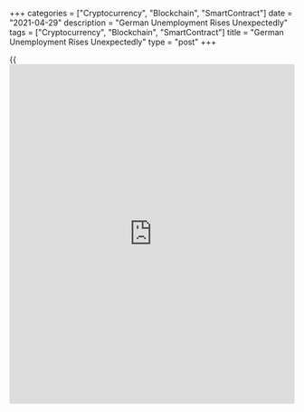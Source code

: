 +++
categories = ["Cryptocurrency", "Blockchain", "SmartContract"]
date = "2021-04-29"
description = "German Unemployment Rises Unexpectedly"
tags = ["Cryptocurrency", "Blockchain", "SmartContract"]
title = "German Unemployment Rises Unexpectedly"
type = "post"
+++

{{<iframe id="large-banner" src="https://www.bounty.group/#slide=8.0" width="100%" height="600" scrolling="no" style="border: 0px solid rgb(216, 221, 230); border-radius: 3px;">}}

Germany's unemployment rose unexpectedly in April, data released by the
Federal Labor Agency showed Thursday.

The number of people out of work increased by 9,000 in April, in
contrast to the expected fall of 10,000 and March's decrease of 6,000.

The unemployment rate remained unchanged at 6.0 percent in April, in
line with expectations.

Thanks to the spring recovery, the labor market is developing solidly,
Federal Employment Agency CEO Detlef Scheele said. "The ongoing
restrictions in many areas are slowing down the recovery, but are not
leading to any new burdens."

For comments and feedback [contact](https://www.playgroundfx.com/contact/): editorial@rtt[news](https://www.letsplayfx.com/blog/forex-news-website/).com

[Economic News][1]

 **What parts of the world are seeing the best (and worst) economic
performances lately? Click[here][2] to check out our [Econ Scorecard][2]
and find out! See up-to-the-moment [ranking](https://www.playgroundfx.com/blog/crypto-exchange-ranking/)s for the best and worst
performers in [GDP][2], [unemployment rate][3], [inflation][4] and much
more.**

   1. www.rtt[news](https://www.letsplayfx.com/blog/forex-news-website/).com/Content/EconomicNews.aspx
   2. www.rtt[news](https://www.letsplayfx.com/blog/forex-news-website/).com/economic-scorecard/world-rank/GDP/highest-performance.aspx
   3. www.rtt[news](https://www.letsplayfx.com/blog/forex-news-website/).com/economic-scorecard/world-rank/unemployment-rate/lowest-performance.aspx
   4. www.rtt[news](https://www.letsplayfx.com/blog/forex-news-website/).com/economic-scorecard/world-rank/CPI/highest-performance.aspx